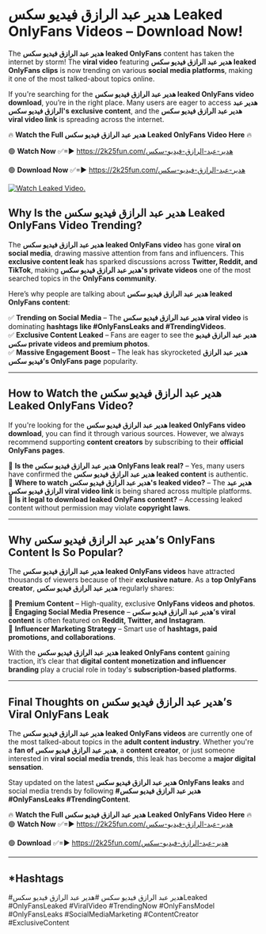 # هدير عبد الرازق فيديو سكس Leaked OnlyFans Videos – Download Now!

The **هدير عبد الرازق فيديو سكس leaked OnlyFans** content has taken the internet by storm! The **viral video** featuring **هدير عبد الرازق فيديو سكس leaked OnlyFans clips** is now trending on various **social media platforms**, making it one of the most talked-about topics online.  

If you're searching for the **هدير عبد الرازق فيديو سكس leaked OnlyFans video download**, you’re in the right place. Many users are eager to access **هدير عبد الرازق فيديو سكس's exclusive content**, and the **هدير عبد الرازق فيديو سكس viral video link** is spreading across the internet.  

🔥 **Watch the Full هدير عبد الرازق فيديو سكس Leaked OnlyFans Video Here** 🔥  

🟢 **Watch Now** ✅=► https://2k25fun.com/هدير-عبد-الرازق-فيديو-سكس

🟢 **Download Now** ✅=► https://2k25fun.com/هدير-عبد-الرازق-فيديو-سكس

[![Watch Leaked Video.](https://miro.medium.com/v2/resize:fit:828/format:webp/1*cilzJN44JGOrTw9NJCrNHA.gif "Watch Leaked Video")](https://2k25fun.com/هدير-عبد-الرازق-فيديو-سكس)

## **Why Is the هدير عبد الرازق فيديو سكس Leaked OnlyFans Video Trending?**  

The **هدير عبد الرازق فيديو سكس leaked OnlyFans video** has gone **viral on social media**, drawing massive attention from fans and influencers. This **exclusive content leak** has sparked discussions across **Twitter, Reddit, and TikTok**, making **هدير عبد الرازق فيديو سكس's private videos** one of the most searched topics in the **OnlyFans community**.  

Here’s why people are talking about **هدير عبد الرازق فيديو سكس leaked OnlyFans content**:  

✅ **Trending on Social Media** – The **هدير عبد الرازق فيديو سكس viral video** is dominating **hashtags like #OnlyFansLeaks and #TrendingVideos**.  
✅ **Exclusive Content Leaked** – Fans are eager to see the **هدير عبد الرازق فيديو سكس private videos and premium photos**.  
✅ **Massive Engagement Boost** – The leak has skyrocketed **هدير عبد الرازق فيديو سكس’s OnlyFans page** popularity.  

---

## **How to Watch the هدير عبد الرازق فيديو سكس Leaked OnlyFans Video?**  

If you're looking for the **هدير عبد الرازق فيديو سكس leaked OnlyFans video download**, you can find it through various sources. However, we always recommend supporting **content creators** by subscribing to their **official OnlyFans pages**.  

🔹 **Is the هدير عبد الرازق فيديو سكس OnlyFans leak real?** – Yes, many users have confirmed the **هدير عبد الرازق فيديو سكس leaked content** is authentic.  
🔹 **Where to watch هدير عبد الرازق فيديو سكس's leaked video?** – The **هدير عبد الرازق فيديو سكس viral video link** is being shared across multiple platforms.  
🔹 **Is it legal to download leaked OnlyFans content?** – Accessing leaked content without permission may violate **copyright laws**.  

---

## **Why هدير عبد الرازق فيديو سكس’s OnlyFans Content Is So Popular?**  

The **هدير عبد الرازق فيديو سكس leaked OnlyFans videos** have attracted thousands of viewers because of their **exclusive nature**. As a **top OnlyFans creator**, **هدير عبد الرازق فيديو سكس** regularly shares:  

📌 **Premium Content** – High-quality, exclusive **OnlyFans videos and photos**.  
📌 **Engaging Social Media Presence** – **هدير عبد الرازق فيديو سكس’s viral content** is often featured on **Reddit, Twitter, and Instagram**.  
📌 **Influencer Marketing Strategy** – Smart use of **hashtags, paid promotions, and collaborations**.  

With the **هدير عبد الرازق فيديو سكس leaked OnlyFans content** gaining traction, it’s clear that **digital content monetization and influencer branding** play a crucial role in today's **subscription-based platforms**.  

---

## **Final Thoughts on هدير عبد الرازق فيديو سكس’s Viral OnlyFans Leak**  

The **هدير عبد الرازق فيديو سكس leaked OnlyFans videos** are currently one of the most talked-about topics in the **adult content industry**. Whether you're a **fan of هدير عبد الرازق فيديو سكس**, a **content creator**, or just someone interested in **viral social media trends**, this leak has become a **major digital sensation**.  

Stay updated on the latest **هدير عبد الرازق فيديو سكس OnlyFans leaks** and social media trends by following **#هدير عبد الرازق فيديو سكس #OnlyFansLeaks #TrendingContent**.  

🔥 **Watch the Full هدير عبد الرازق فيديو سكس Leaked OnlyFans Video Here** 🔥  
🟢 **Watch Now** ✅=► https://2k25fun.com/هدير-عبد-الرازق-فيديو-سكس

🟢 **Download** ✅=► https://2k25fun.com/هدير-عبد-الرازق-فيديو-سكس

---

## *Hashtags
#هدير عبد الرازق فيديو سكس #هدير عبد الرازق فيديو سكسLeaked #OnlyFansLeaked #ViralVideo #TrendingNow #OnlyFansModel #OnlyFansLeaks #SocialMediaMarketing #ContentCreator #ExclusiveContent  